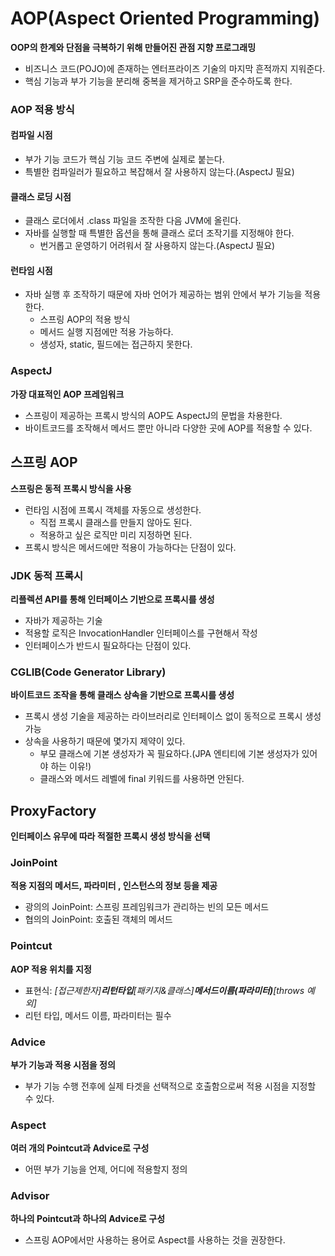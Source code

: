# AOP(Aspect Oriented Programming)

**OOP의 한계와 단점을 극복하기 위해 만들어진 관점 지향 프로그래밍**

* 비즈니스 코드(POJO)에 존재하는 엔터프라이즈 기술의 마지막 흔적까지 지워준다.
* 핵심 기능과 부가 기능을 분리해 중복을 제거하고 SRP을 준수하도록 한다.

### AOP 적용 방식

#### 컴파일 시점

* 부가 기능 코드가 핵심 기능 코드 주변에 실제로 붙는다.
* 특별한 컴파일러가 필요하고 복잡해서 잘 사용하지 않는다.(AspectJ 필요)

#### 클래스 로딩 시점

* 클래스 로더에서 .class 파일을 조작한 다음 JVM에 올린다.
* 자바를 실행할 때 특별한 옵션을 통해 클래스 로더 조작기를 지정해야 한다.
    * 번거롭고 운영하기 어려워서 잘 사용하지 않는다.(AspectJ 필요)

#### 런타임 시점

* 자바 실행 후 조작하기 때문에 자바 언어가 제공하는 범위 안에서 부가 기능을 적용한다.
  * 스프링 AOP의 적용 방식
  * 메서드 실행 지점에만 적용 가능하다.
  * 생성자, static, 필드에는 접근하지 못한다.

### AspectJ

**가장 대표적인 AOP 프레임워크**
* 스프링이 제공하는 프록시 방식의 AOP도 AspectJ의 문법을 차용한다.
* 바이트코드를 조작해서 메서드 뿐만 아니라 다양한 곳에 AOP를 적용할 수 있다.

## 스프링 AOP

**스프링은 동적 프록시 방식을 사용**

* 런타임 시점에 프록시 객체를 자동으로 생성한다.
  * 직접 프록시 클래스를 만들지 않아도 된다.
  * 적용하고 싶은 로직만 미리 지정하면 된다.
* 프록시 방식은 메서드에만 적용이 가능하다는 단점이 있다.

### JDK 동적 프록시

**리플렉션 API를 통해 인터페이스 기반으로 프록시를 생성**

* 자바가 제공하는 기술
* 적용할 로직은 InvocationHandler 인터페이스를 구현해서 작성
* 인터페이스가 반드시 필요하다는 단점이 있다.

### CGLIB(Code Generator Library)

**바이트코드 조작을 통해 클래스 상속을 기반으로 프록시를 생성**

* 프록시 생성 기술을 제공하는 라이브러리로 인터페이스 없이 동적으로 프록시 생성 가능
* 상속을 사용하기 때문에 몇가지 제약이 있다.
    * 부모 클래스에 기본 생성자가 꼭 필요하다.(JPA 엔티티에 기본 생성자가 있어야 하는 이유!)
    * 클래스와 메서드 레벨에 final 키워드를 사용하면 안된다.

## ProxyFactory

**인터페이스 유무에 따라 적절한 프록시 생성 방식을 선택**

### JoinPoint

**적용 지점의 메서드, 파라미터 , 인스턴스의 정보 등을 제공**

* 광의의 JoinPoint: 스프링 프레임워크가 관리하는 빈의 모든 메서드
* 협의의 JoinPoint: 호출된 객체의 메서드


### Pointcut

**AOP 적용 위치를 지정**

* 표현식: *[접근제한자]**리턴타입**[패키지&클래스]**메서드이름(파라미터)**[throws 예외]*
* 리턴 타입, 메서드 이름, 파라미터는 필수

### Advice

**부가 기능과 적용 시점을 정의**

* 부가 기능 수행 전후에 실제 타겟을 선택적으로 호출함으로써 적용 시점을 지정할 수 있다.

### Aspect

**여러 개의 Pointcut과 Advice로 구성**

* 어떤 부가 기능을 언제, 어디에 적용할지 정의

### Advisor

**하나의 Pointcut과 하나의 Advice로 구성**

* 스프링 AOP에서만 사용하는 용어로 Aspect를 사용하는 것을 권장한다.